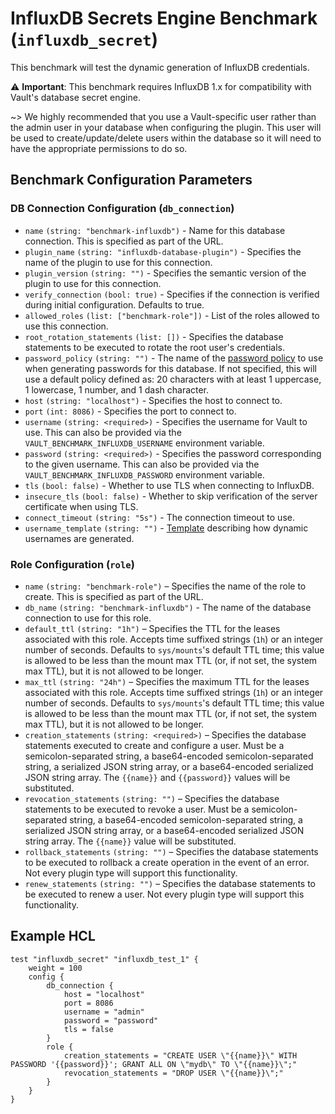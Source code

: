 # InfluxDB Secrets Engine Benchmark (`influxdb_secret`)
This benchmark will test the dynamic generation of InfluxDB credentials.

⚠️ **Important**: This benchmark requires InfluxDB 1.x for compatibility with Vault's database secret engine.

~> We highly recommended that you use a Vault-specific user rather than the admin user
in your database when configuring the plugin. This user will be used to
create/update/delete users within the database so it will need to have the appropriate
permissions to do so.

## Benchmark Configuration Parameters

### DB Connection Configuration (`db_connection`)

- `name` `(string: "benchmark-influxdb")` - Name for this database connection. This is specified as part of the URL.
- `plugin_name` `(string: "influxdb-database-plugin")` - Specifies the name of the plugin to use for this connection.
- `plugin_version` `(string: "")` - Specifies the semantic version of the plugin to use for this connection.
- `verify_connection` `(bool: true)` - Specifies if the connection is verified during initial configuration. Defaults to true.
- `allowed_roles` `(list: ["benchmark-role"])` - List of the roles allowed to use this connection.
- `root_rotation_statements` `(list: [])` - Specifies the database statements to be executed to rotate the root user's credentials.
- `password_policy` `(string: "")` - The name of the [password policy](https://developer.hashicorp.com/vault/docs/concepts/password-policies) to use when generating passwords for this database. If not specified, this will use a default policy defined as: 20 characters with at least 1 uppercase, 1 lowercase, 1 number, and 1 dash character.
- `host` `(string: "localhost")` - Specifies the host to connect to.
- `port` `(int: 8086)` - Specifies the port to connect to.
- `username` `(string: <required>)` - Specifies the username for Vault to use. This can also be provided via the `VAULT_BENCHMARK_INFLUXDB_USERNAME` environment variable.
- `password` `(string: <required>)` - Specifies the password corresponding to the given username. This can also be provided via the `VAULT_BENCHMARK_INFLUXDB_PASSWORD` environment variable.
- `tls` `(bool: false)` - Whether to use TLS when connecting to InfluxDB.
- `insecure_tls` `(bool: false)` - Whether to skip verification of the server certificate when using TLS.
- `connect_timeout` `(string: "5s")` - The connection timeout to use.
- `username_template` `(string: "")` - [Template](https://developer.hashicorp.com/vault/docs/concepts/username-templating) describing how dynamic usernames are generated.

### Role Configuration (`role`)

- `name` `(string: "benchmark-role")` – Specifies the name of the role to create. This is specified as part of the URL.
- `db_name` `(string: "benchmark-influxdb")` - The name of the database connection to use for this role.
- `default_ttl` `(string: "1h")` – Specifies the TTL for the leases associated with this role. Accepts time suffixed strings (`1h`) or an integer number of seconds. Defaults to `sys/mounts`'s default TTL time; this value is allowed to be less than the mount max TTL (or, if not set, the system max TTL), but it is not allowed to be longer.
- `max_ttl` `(string: "24h")` – Specifies the maximum TTL for the leases associated with this role. Accepts time suffixed strings (`1h`) or an integer number of seconds. Defaults to `sys/mounts`'s default TTL time; this value is allowed to be less than the mount max TTL (or, if not set, the system max TTL), but it is not allowed to be longer.
- `creation_statements` `(string: <required>)` – Specifies the database statements executed to create and configure a user. Must be a semicolon-separated string, a base64-encoded semicolon-separated string, a serialized JSON string array, or a base64-encoded serialized JSON string array. The `{{name}}` and `{{password}}` values will be substituted.
- `revocation_statements` `(string: "")` – Specifies the database statements to be executed to revoke a user. Must be a semicolon-separated string, a base64-encoded semicolon-separated string, a serialized JSON string array, or a base64-encoded serialized JSON string array. The `{{name}}` value will be substituted.
- `rollback_statements` `(string: "")` – Specifies the database statements to be executed to rollback a create operation in the event of an error. Not every plugin type will support this functionality.
- `renew_statements` `(string: "")` – Specifies the database statements to be executed to renew a user. Not every plugin type will support this functionality.

## Example HCL

```hcl
test "influxdb_secret" "influxdb_test_1" {
    weight = 100
    config {
        db_connection {
            host = "localhost"
            port = 8086
            username = "admin"
            password = "password"
            tls = false
        }
        role {
            creation_statements = "CREATE USER \"{{name}}\" WITH PASSWORD '{{password}}'; GRANT ALL ON \"mydb\" TO \"{{name}}\";"
            revocation_statements = "DROP USER \"{{name}}\";"
        }
    }
}
```
